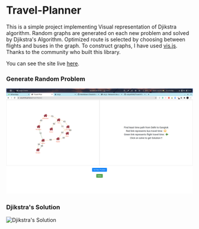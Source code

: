 # Travel-Planner

This is a simple project implementing Visual representation of Djikstra algorithm. Random graphs are generated on each new problem and solved by Djikstra's Algorithm.
Optimized route is selected by choosing between flights and buses in the graph.
To construct graphs, I have used [vis.js](https://visjs.org/). Thanks to the community who built this library.

You can see the site live [here](https://satya9500.github.io/Travel-Planner/).

### Generate Random Problem
![Random Problem](images/initial.png) 

### Djikstra's Solution
![Djikstra's Solution](images/solution.png)


